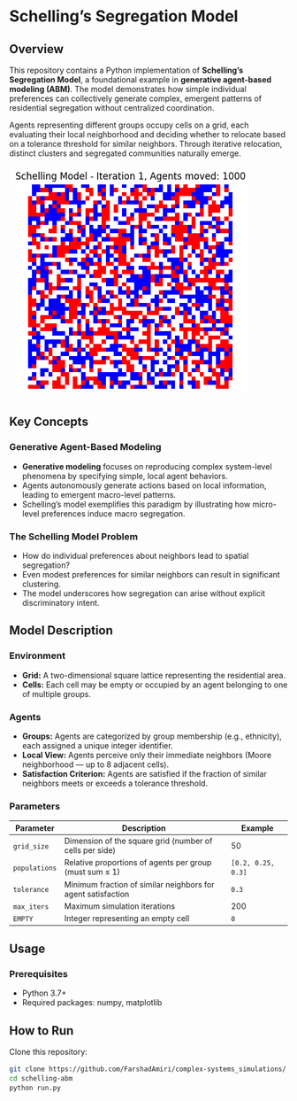 # Schelling’s Segregation Model

## Overview

This repository contains a Python implementation of **Schelling’s Segregation Model**, a foundational example in **generative agent-based modeling (ABM)**. The model demonstrates how simple individual preferences can collectively generate complex, emergent patterns of residential segregation without centralized coordination.

Agents representing different groups occupy cells on a grid, each evaluating their local neighborhood and deciding whether to relocate based on a tolerance threshold for similar neighbors. Through iterative relocation, distinct clusters and segregated communities naturally emerge.

![Schelling’s Segregation](schelling_sim.gif)

## Key Concepts

### Generative Agent-Based Modeling

- **Generative modeling** focuses on reproducing complex system-level phenomena by specifying simple, local agent behaviors.
- Agents autonomously generate actions based on local information, leading to emergent macro-level patterns.
- Schelling’s model exemplifies this paradigm by illustrating how micro-level preferences induce macro segregation.

### The Schelling Model Problem

- How do individual preferences about neighbors lead to spatial segregation?
- Even modest preferences for similar neighbors can result in significant clustering.
- The model underscores how segregation can arise without explicit discriminatory intent.


## Model Description

### Environment

- **Grid:** A two-dimensional square lattice representing the residential area.
- **Cells:** Each cell may be empty or occupied by an agent belonging to one of multiple groups.

### Agents

- **Groups:** Agents are categorized by group membership (e.g., ethnicity), each assigned a unique integer identifier.
- **Local View:** Agents perceive only their immediate neighbors (Moore neighborhood — up to 8 adjacent cells).
- **Satisfaction Criterion:** Agents are satisfied if the fraction of similar neighbors meets or exceeds a tolerance threshold.

### Parameters

| Parameter       | Description                                                  | Example       |
|-----------------|--------------------------------------------------------------|---------------|
| `grid_size`     | Dimension of the square grid (number of cells per side)      | 50            |
| `populations`   | Relative proportions of agents per group (must sum ≤ 1)      | `[0.2, 0.25, 0.3]` |
| `tolerance`     | Minimum fraction of similar neighbors for agent satisfaction | `0.3`         |
| `max_iters`     | Maximum simulation iterations                                 | 200           |
| `EMPTY`         | Integer representing an empty cell                           | `0`           |


## Usage

### Prerequisites

- Python 3.7+
- Required packages: numpy, matplotlib

## How to Run

Clone this repository:

```bash
git clone https://github.com/FarshadAmiri/complex-systems_simulations/
cd schelling-abm
python run.py
